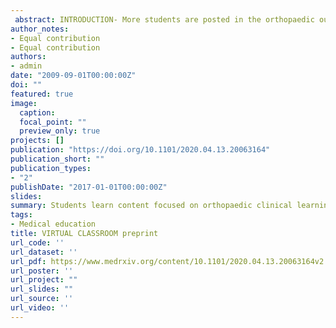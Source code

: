 ```yaml
---
 abstract: INTRODUCTION- More students are posted in the orthopaedic out-patient departments than before. Lack of clinical space to accommodate students is a frequently cited problem. Virtual learning allows for an adjustable location and is scalable. We aimed to compare both the effectiveness and student satisfaction level between onsite virtual classroom and physical classroom in teaching orthopaedics to a group of undergraduate medical students. METHODS- A quasi-experimental non-equivalent group design study was conducted with 49 final-year medical students participating in orthopaedic training between November 2019 to January 2020. These students were randomly allocated into two groups, experimental (virtual classroom) and comparison (physical learning). The experimental group received an onsite virtual learning environment, whereas the control group received the same content in a physical classroom. Pre and post-tests that consisted of multiple choice questions were administered. At the end of the class, the students completed a 5-point Likert scale satisfaction level evaluation questionnaire. RESULTS- The post-test knowledge scores between virtual classroom (M=78.2,SD=12.74) and Physical classroom (M=77.92,SD=10.31) were not different (z= 0.00, p=1.00). Though the overall perceptions of learning were positive, some frustrations were apparent and the student satisfaction was significantly better (z=-4.60, p value=0.00) with the physical classroom (M=3.83,SD=0.16) compared to virtual classroom (M=3.5,SD=0.23). CONCLUSION- Onsite virtual activities are not as satisfying as physical classroom in the opinion of the students, but they are successful strategies in learning that can be used in outpatient orthopaedic clinics to address the problem of lack of space. Students learn content focused on orthopaedic clinical learning objectives as well using onsite virtual classroom as they do in the traditional classroom setting.
author_notes:
- Equal contribution
- Equal contribution
authors:
- admin
date: "2009-09-01T00:00:00Z"
doi: ""
featured: true
image:
  caption: 
  focal_point: ""
  preview_only: true
projects: []
publication: "https://doi.org/10.1101/2020.04.13.20063164"
publication_short: ""
publication_types:
- "2"
publishDate: "2017-01-01T00:00:00Z"
slides: 
summary: Students learn content focused on orthopaedic clinical learning objectives as well using onsite virtual classroom as they do in the traditional classroom setting.
tags:
- Medical education
title: VIRTUAL CLASSROOM preprint 
url_code: ''
url_dataset: ''
url_pdf: https://www.medrxiv.org/content/10.1101/2020.04.13.20063164v2.full.pdf
url_poster: ''
url_project: ""
url_slides: ""
url_source: ''
url_video: ''
---
```


